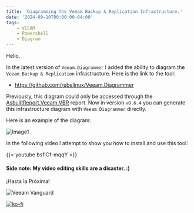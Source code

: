 ```yaml
---
title: 'Diagramming the Veeam Backup & Replication Infrastructure.'
date: '2024-09-10T00:00:00-04:00'
tags:
    - VEEAM
    - Powershell
    - Diagram
---
```


Hello,

In the latest version of `Veeam.Diagrammer` I added the ability to diagram the `Veeam Backup & Replication` infrastructure. Here is the link to the tool:

- <https://github.com/rebelinux/Veeam.Diagrammer>

Previously, this diagram could only be accessed through the [AsbuiltReport.Veeam.VBR](https://github.com/AsBuiltReport/AsBuiltReport.Veeam.VBR) report. Now in version `v0.6.4` you can generate this infrastructure diagram with `Veeam.Diagrammer` directly.

Here is an example of the diagram:

![Image1](/img/2024/veeam.diagrammer-0.6.3/Diagram.webp)

In the following video I attempt to show you how to install and use this tool:

{{< youtube bsfiCf-mqqY >}}

#### Side note: My video editing skills are a disaster. :)

¡Hasta la Próxima!

![Veeam Vanguard](/img/2024/abr-veeam-vbr-0_8_8/veeam_vanguard.webp#center)

[![ko-fi](https://ko-fi.com/img/githubbutton_sm.svg)](https://ko-fi.com/F1F8DEV80)
